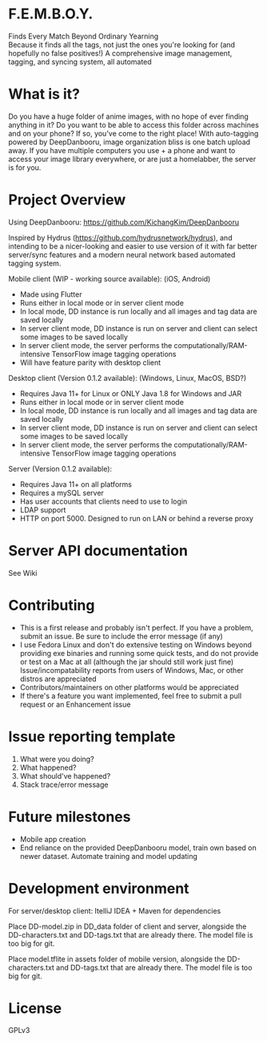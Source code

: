 # F.E.M.B.O.Y.
Finds Every Match Beyond Ordinary Yearning  
Because it finds all the tags, not just the ones you're looking for (and hopefully no false positives!)
A comprehensive image management, tagging, and syncing system, all automated  

# What is it?
Do you have a huge folder of anime images, with no hope of ever finding anything in it? Do you want to be able to access this folder across machines and on your phone?
If so, you've come to the right place!
With auto-tagging powered by DeepDanbooru, image organization bliss is one batch upload away.
If you have multiple computers you use + a phone and want to access your image library everywhere, or are just a homelabber, the server is for you.

# Project Overview
Using DeepDanbooru:
https://github.com/KichangKim/DeepDanbooru

Inspired by Hydrus (https://github.com/hydrusnetwork/hydrus), and intending to be a nicer-looking and easier to use version of it with far better server/sync features and a modern neural network based automated tagging system.

Mobile client (WIP - working source available): (iOS, Android) 
- Made using Flutter
- Runs either in local mode or in server client mode
- In local mode, DD instance is run locally and all images and tag data are saved locally
- In server client mode, DD instance is run on server and client can select some images to be saved locally
- In server client mode, the server performs the computationally/RAM-intensive TensorFlow image tagging operations
- Will have feature parity with desktop client

Desktop client (Version 0.1.2 available): (Windows, Linux, MacOS, BSD?)
- Requires Java 11+ for Linux or ONLY Java 1.8 for Windows and JAR
- Runs either in local mode or in server client mode
- In local mode, DD instance is run locally and all images and tag data are saved locally
- In server client mode, DD instance is run on server and client can select some images to be saved locally
- In server client mode, the server performs the computationally/RAM-intensive TensorFlow image tagging operations

Server (Version 0.1.2 available): 
- Requires Java 11+ on all platforms
- Requires a mySQL server
- Has user accounts that clients need to use to login
- LDAP support
- HTTP on port 5000. Designed to run on LAN or behind a reverse proxy

# Server API documentation
See Wiki

# Contributing
- This is a first release and probably isn't perfect. If you have a problem, submit an issue. Be sure to include the error message (if any)
- I use Fedora Linux and don't do extensive testing on Windows beyond providing exe binaries and running some quick tests, and do not provide or test on a Mac at all (although the jar should still work just fine) Issue/incompatability reports from users of Windows, Mac, or other distros are appreciated
- Contributors/maintainers on other platforms would be appreciated
- If there's a feature you want implemented, feel free to submit a pull request or an Enhancement issue

# Issue reporting template
1. What were you doing?
2. What happened?
3. What should've happened?
4. Stack trace/error message

# Future milestones
- Mobile app creation
- End reliance on the provided DeepDanbooru model, train own based on newer dataset. Automate training and model updating

# Development environment
For server/desktop client: ItelliJ IDEA + Maven for dependencies


Place DD-model.zip in DD_data folder of client and server, alongside the DD-characters.txt and DD-tags.txt that are already there. The model file is too big for git.


Place model.tflite in assets folder of mobile version, alongside the DD-characters.txt and DD-tags.txt that are already there. The model file is too big for git.

# License
GPLv3